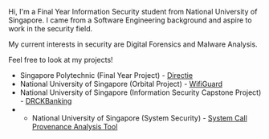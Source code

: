 Hi, I'm a Final Year Information Security student from National University of Singapore. I came from a Software Engineering background and aspire to work in the security field.

My current interests in security are Digital Forensics and Malware Analysis. 


Feel free to look at my projects!

* Singapore Polytechnic (Final Year Project) - [Directie](https://github.com/pinyoko573/directie)
* National University of Singapore (Orbital Project) - [WifiGuard](https://github.com/pinyoko573/SponsoredByPekoVPN)
* National University of Singapore (Information Security Capstone Project) - [DRCKBanking](https://github.com/AY2324-IFS4205-T1/DRCKBankingSystem)
* * National University of Singapore (System Security) - [System Call Provenance Analysis Tool](https://github.com/pinyoko573/CS5231-proj)
<!--
**pinyoko573/pinyoko573** is a ✨ _special_ ✨ repository because its `README.md` (this file) appears on your GitHub profile.

Here are some ideas to get you started:

- 🔭 I’m currently working on ...
- 🌱 I’m currently learning ...
- 👯 I’m looking to collaborate on ...
- 🤔 I’m looking for help with ...
- 💬 Ask me about ...
- 📫 How to reach me: ...
- 😄 Pronouns: ...
- ⚡ Fun fact: ...
-->
